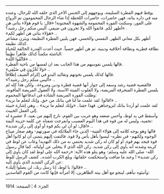 ------------------------------------------------------------------------

يوقظ فيهم الفطرة السليمة، ويوجههم إلى الجنس الآخر الذي خلقه الله للرجال،
وعنده منه في داره بناته، فهن حاضرات، حاضرات اللحظة إذا شاء الرجال
المحمومون تم الزواج على الفور، وسكنت الفورة المحمومة والشهوة المجنونة!
«قال: يا قوم هؤلاء بناتي هن أطهر لكم. فاتقوا الله ولا تخزون في ضيفي.
أليس منكم رجل رشيد؟» .  
«هؤلاء بناتي هن أطهر لكم» ..  
أطهر بكل معاني الطهر. النفسي والحسي. فهن يلبين الفطرة النظيفة، ويثرن
مشاعر كذلك نظيفة.  
نظافة فطرية ونظافة أخلاقية ودينية. ثم هن أطهر حسياً. حيث أعدت القدرة
الخالقة للحياة الناشئة مكمناً كذلك طاهراً نظيفاً.  
«فَاتَّقُوا اللَّهَ» ..  
قالها يلمس نفوسهم من هذا الجانب بعد ان لمسها من ناحية الفطرة.  
«وَلا تُخْزُونِ فِي ضَيْفِي» ..  
قالها كذلك يلمس نخوتهم وتقاليد البدو في إكرام الضيف إطلاقاً.  
«أليس منكم رجل رشيد؟» ..  
فالقضية قضية رشد وسفه إلى جوار أنها قضية فطرة ودين ومروءة.. ولكن هذا كله
لم يلمس الفطرة المنحرفة المريضة، ولا القلوب الميتة الآسنة، ولا العقول
المريضة المأفونة. وظلت الفورة المريضة الشاذة في اندفاعها المحموم:  
«قالوا: لقد علمت ما لنا في بناتك من حق. وإنك لتعلم ما نريد!» ..  
لقد علمت لو أردنا بناتك لتزوجناهن. فهذا حقنا.. «وإنك لتعلم ما نريد» ..
وهي إشارة خبيثة إلى العمل الخبيث.  
وأسقط في يد لوط، وأحس ضعفه وهو غريب بين القوم، نازح إليهم من بعيد، لا
عشيرة له تحميه، وليس له من قوة في هذا اليوم العصيب وانفرجت شفتاه عن كلمة
حزينة أليمة:  
«قال: لو أن لي بكم قوة أو آوي إلى ركن شديد!» ..  
قالها وهو يوجه كلامه إلى هؤلاء الفتية- الذين جاء الملائكة في صورتهم- وهم
صغار صباح الوجوه ولكنهم- في نظره- ليسوا بأهل بأس ولا قوة. فالتفت إليهم
يتمنى أن لو كانوا أهل قوة فيجد بهم قوة. أو لو كان له ركن شديد يحتمي به
من ذلك التهديد! وغاب عن لوط في كربته وشدته أنه يأوي إلى ركن شديد. ركن
الله الذي لا يتخلى عن أوليائه. كما قال رسول الله- صلى الله عليه وسلم-
وهو يتلو هذه الآية: «رحمة الله على لوط لقد كان يأوي إلى ركن شديد» ! وعند
ما ضاقت واستحكمت حلقاتها، وبلغ الكرب أشده.. كشف الرسل للوط عن الركن
الشديد الذي يأوي إليه:  
«قالوا: يا لوط، إنا رسل ربك، لن يصلوا إليك» ..  
وأنبئوه نبأهم، لينجو مع أهل بيته الطاهرين، إلا امرأته فإنها كانت من
القوم الفاسدين:

------------------------------------------------------------------------

الجزء: 4 ¦ الصفحة: 1914
